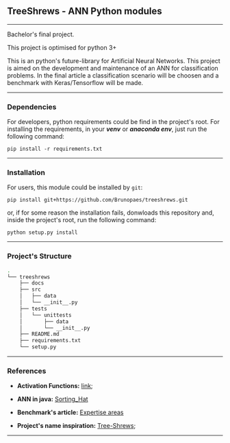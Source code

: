 ## TreeShrews - ANN Python modules
----------------------------------
Bachelor's final project.

This project is optimised for python 3+

This is an python's future-library for Artificial Neural Networks. This project is aimed on the development and maintenance of an ANN for classification problems. In the final article a classification scenario will be choosen and a benchmark with Keras/Tensorflow will be made.

----------------------------------

### Dependencies

For developers, python requirements could be find in the project's root. For installing the requirements, in your ___venv___ or ___anaconda env___, just run the following command:

`pip install -r requirements.txt`

----------------

### Installation

For users, this module could be installed by `git`:

`pip install git+https://github.com/Brunopaes/treeshrews.git`

or, if for some reason the installation fails, donwloads this repository and, inside the project's root, run the following command:

`python setup.py install`

----------------

### Project's Structure

```bash 
.
└── treeshrews
    ├── docs
    ├── src
    │   ├── data
    │   └── __init__.py
    ├── tests
    │   └── unittests
    │       ├── data
    │       └── __init__.py
    ├── README.md
    ├── requirements.txt
    └── setup.py
```

-----------------------

### References

- __Activation Functions:__ [link](https://en.wikipedia.org/wiki/Activation_function);

- __ANN in java:__ [Sorting_Hat](https://github.com/Brunopaes/Sorting_Hat)

- __Benchmark's article:__ [Expertise areas](http://www2.espm.br/sites/default/files/pagina/artigo_7o_semic_reformulado_bruno_henrique_paes_8-10-18.pdf)

- __Project's name inspiration:__ [Tree-Shrews](https://www.theawl.com/2014/10/interpreting-the-animal-choices-on-the-worlds-most-popular-programming-books/);

--------------
